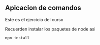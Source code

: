## Apicacion de comandos

Este es el ejercicio del curso 

Recuerden instalar los paquetes de node asi

```
npm install 
```